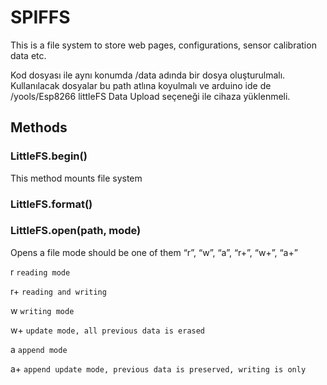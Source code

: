 

# SPIFFS

This is a file system to store web pages, configurations, sensor calibration data etc.

Kod dosyası ile aynı konumda /data adında bir dosya oluşturulmalı. Kullanılacak dosyalar bu path atlına koyulmalı ve arduino ide de /yools/Esp8266 littleFS Data Upload seçeneği ile cihaza yüklenmeli. 

## Methods 

### LittleFS.begin()

This method mounts file system

### LittleFS.format()

### LittleFS.open(path, mode)

Opens a file
mode should be one of them “r”, “w”, “a”, “r+”, “w+”, “a+”

r ```reading mode```

r+   ```reading and writing```

w ```writing mode```

w+ ```update mode, all previous data is erased```

a ```append mode```

a+ ```append update mode, previous data is preserved, writing is only ```
